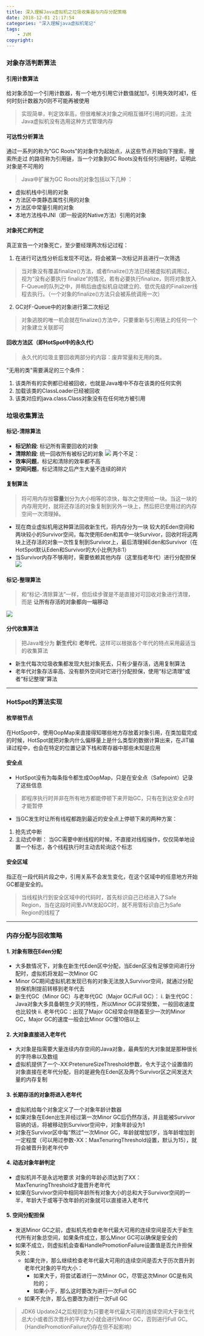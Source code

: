 ```yaml
---
title: 深入理解Java虚拟机之垃圾收集器与内存分配策略
date: 2018-12-01 21:17:54
categories: "深入理解java虚拟机笔记"
tags:
    - JVM
copyright:
---
```

### 对象存活判断算法
#### 引用计数算法
给对象添加一个引用计数器，有一个地方引用它计数值就加1，引用失效时减1，任何时刻计数器为0则不可能再被使用
> 实现简单，判定效率高，但很难解决对象之间相互循环引用的问题，主流Java虚拟机没有选用这种方式管理内存

#### 可达性分析算法
通过一系列的称为"GC Roots"的对象作为起始点，从这些节点开始向下搜索，搜索所走过 的路径称为引用链，当一个对象到GC Roots没有任何引用链时，证明此对象是不可用的
> Java中扩展为GC Roots的对象包括以下几种 ：
- 虚拟机栈中引用的对象
- 方法区中类静态属性引用的对象
- 方法区中常量引用的对象
- 本地方法栈中JNI（即一般说的Native方法）引用的对象

#### 对象死亡的判定
真正宣告一个对象死亡，至少要经理两次标记过程：
1. 在进行可达性分析后发现不可达，将会被第一次标记并且进行一次筛选

> 当对象没有覆盖finalize()方法，或者finalize()方法已经被虚拟机调用过，视为“没有必要执行
finalize”的情况，若有必要执行finalize，则将对象放入F-Queue的队列之中，并稍后由虚拟机自动建立的、低优先级的Finalizer线程去执行。（一个对象的finalize()方法只会被系统调用一次）

2. GC对F-Queue中的对象进行第二次标记

> 对象逃脱的唯一机会就在finalize()方法中，只要重新与引用链上的任何一个对象建立关联即可

#### 回收方法区（即HotSpot中的永久代）
> 永久代的垃圾主要回收两部分的内容：废弃常量和无用的类。

"无用的类"需要满足的三个条件：
1. 该类所有的实例都已经被回收，也就是Java堆中不存在该类的任何实例
2. 加载该类的ClassLoader已经被回收
3. 该类对应的java.class.Class对象没有在任何地方被引用

### 垃圾收集算法
#### 标记-清除算法
- **标记阶段**: 标记所有需要回收的对象
- **清除阶段**: 统一回收所有被标记的对象
![](/images/jvm_gc_markclean.jpg)
两个不足：
- **效率问题**，标记和清除的效率都不高
- **空间问题**，标记清除之后产生大量不连续的碎片

#### 复制算法
> 将可用内存按**容量**划分为大小相等的凉快，每次之使用给一块。当这一块的内存用完时，就将还存活的对象复制到另外一块上，然后把已使用过的内存空间一次清理掉。

- 现在商业虚拟机用这种算法回收新生代，将内存分为一块 较大的Eden空间和两块较小的Survivor空间，每次使用Eden和其中一块Survivor，回收时将这两块上还存活的对象一次性复制到Survivor上，最后清理掉Eden和Survivor（在HotSpot默认Eden和Survivor的大小比例为8:1）
- 当Survivor内存不够用时，需要依赖其他内存（这里指老年代）进行分配担保
![](/images/jvm_gc_duplicate.jpg)

#### 标记-整理算法
> 和“标记-清除算法”一样，但后续步骤是不是直接对可回收对象进行清理，而是 **让所有存活的对象都向一端移动**

![](/images/jvm_gc_markarrange.jpg)

#### 分代收集算法
> 把Java堆分为 **新生代**和 **老年代**，这样可以根据各个年代的特点采用最适当的收集算法

- 新生代每次垃圾收集都发现大批对象死去，只有少量存活，选用复制算法
- 老年代对象存活率高、没有额外空间对它进行分配担保，使用“标记清理”或者“标记整理”算法

----
### HotSpot的算法实现
#### 枚举根节点
在HotSpot中，使用OopMap来直接得知哪些地方存放着对象引用，在类加载完成的时候，HotSpot就把对象内什么偏移量上是什么类型的数据计算出来，在JIT编译过程中，也会在特定的位置记录下栈和寄存器中那些未知是应用

#### 安全点
- HotSpot没有为每条指令都生成OopMap，只是在安全点（Safepoint）记录了这些信息
> 即程序执行时并非在所有地方都能停顿下来开始GC，只有在到达安全点时才能暂停

- 当GC发生时让所有线程都跑到最近的安全点上停顿下来的两种方案：
1. 抢先式中断
2. 主动式中断： 当GC需要中断线程的时候，不直接对线程操作，仅仅简单地设置一个标志，各个线程执行时主动去轮询这个标志

#### 安全区域
指正在一段代码片段之中，引用关系不会发生变化，在这个区域中的任意地方开始GC都是安全的。
> 当线程执行到安全区域中的代码时，首先标识自己已经进入了Safe Region，当在这段时间里JVM发起GC时，就不用管标识自己为Safe Region的线程了

----
### 内存分配与回收策略
#### 1. 对象有限在Eden分配
- 大多数情况下，对象在新生代Eden区中分配，当Eden区没有足够空间进行分配时，虚拟机将发起一次Minor GC
- Minor GC期间虚拟机若发现已有的对象无法放入Survivor空间，就通过分配担保机制提前转移到老年代去
- 新生代GC（Minor GC）与老年代GC（Major GC/Full GC）：
    i. 新生代GC：Java对象大多具备朝生夕灭的特性，所以Minor GC非常频繁，一般回收速度也比较快
    ii. 老年代GC：出现了Major GC经常会伴随着至少一次的Minor GC，Major GC的速度一般会比Minor GC慢10倍以上

#### 2. 大对象直接进入老年代
- 大对象是指需要大量连续内存空间的Java对象，最典型的大对象就是那种很长的字符串以及数组
- 虚拟机提供了一个-XX:PretenureSizeThreshold参数，令大于这个设置值的对象直接在老年代分配，目的是避免在Eden区及两个Survivor区之间发送大量的内存复制

#### 3. 长期存活的对象将进入老年代
- 虚拟机给每个对象定义了一个对象年龄计数器
- 如果对象在Eden出生并经过第一次Minor GC后仍然存活，并且能被Survivor容纳的话，将被移动到Survivor空间中，对象年龄设为1
- 对象在Survivor区中每“熬过”一次Minor GC，年龄就增加1岁，当年龄增加到一定程度（可以用过参数-XX：MaxTenuringThreshold设置，默认为15），就将会被晋升到老年代中
#### 4. 动态对象年龄判定

- 虚拟机并不是永远地要求 对象的年龄必须达到了XX：MaxTenuringThreshold才能晋升老年代
- 如果在Survivor空间中相同年龄所有对象大小的总和大于Survivor空间的一半，年龄大于或等于改年龄的对象就可以直接进入老年代

#### 5. 空间分配担保
- 发送Minor GC之前，虚拟机先检查老年代最大可用的连续空间是否大于新生代所有对象总空间，如果条件成立，那么Minor GC可以确保是安全的
- 如果不成立，则虚拟机会查看HandlePromotionFailure设置值是否允许担保失败：
    - 如果允许，那么继续检查老年代最大可用的连续空间是否大于历次晋升到老年代对象的平均大小：
        - 如果大于，将尝试着进行一次Minor GC，尽管这次Minor GC是有风险的；
        - 如果小于，那么这时要改为进行一次Full GC
    - 如果不允许，那么也要改为进行一次Full GC

> JDK6 Update24之后规则变为只要老年代最大可用的连续空间大于新生代总大小或者历次晋升的平均大小就会进行Minor GC，否则进行Full GC。（HandlePromotionFailure仍存在但不起影响）
        






